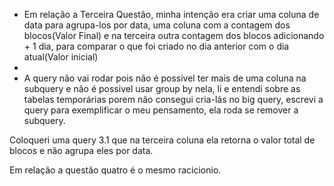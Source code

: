 * Em relação a Terceira Questão, minha intenção era criar uma coluna de data para agrupa-los por data, uma coluna com a contagem dos blocos(Valor Final) e na terceira outra contagem dos blocos adicionando + 1 dia, para comparar o que foi criado no dia anterior com o dia atual(Valor inicial)
* 
* A query não vai rodar pois não é possivel ter mais de uma coluna na subquery e não é possivel usar group by nela, li e entendi sobre as tabelas temporárias porem não consegui cria-lás no big query, escrevi a query para exemplificar o meu pensamento, ela roda se remover a subquery.

Coloqueri uma query 3.1 que na terceira coluna ela retorna o valor total de blocos e não agrupa eles por data.

Em relação a questão quatro é o mesmo racicionio.
